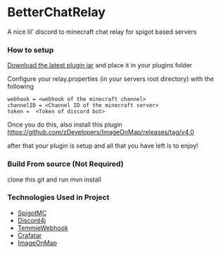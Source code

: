 # BetterChatRelay
A nice lil' discord to minecraft chat relay  for spigot based servers

### How to setup
[Download the latest plugin jar](https://github.com/femboy-neal/betterChatRelay/releases/download/0.2.0/betterMinecraftRelay-1.0-SNAPSHOT.jar)
and place it in your plugins folder

Configure your relay.properties (in your servers root directory) with the following
```properties
webhook = <webhook of the minecraft channel>
channelID = <Channel ID of the minecraft server>
token =  <Token of discord bot>
```
Once you do this, also install this plugin
https://github.com/zDevelopers/ImageOnMap/releases/tag/v4.0

after that your plugin is setup and all that you have left is to enjoy!

### Build From source (Not Required)
clone this git and run mvn install

### Technologies Used in Project 
* [SpigotMC](https://www.spigotmc.org/)
* [Discord4j](https://github.com/Discord4J/Discord4J)
* [TemmieWebhook](https://github.com/MrPowerGamerBR/TemmieWebhook)
* [Crafatar](https://github.com/crafatar/crafatar)
* [ImageOnMap](https://github.com/zDevelopers/ImageOnMap)
